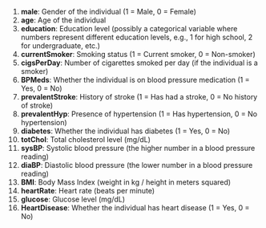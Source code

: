 1. **male**: Gender of the individual (1 = Male, 0 = Female)
2. **age**: Age of the individual
3. **education**: Education level (possibly a categorical variable where numbers represent different education levels, e.g., 1 for high school, 2 for undergraduate, etc.)
4. **currentSmoker**: Smoking status (1 = Current smoker, 0 = Non-smoker)
5. **cigsPerDay**: Number of cigarettes smoked per day (if the individual is a smoker)
6. **BPMeds**: Whether the individual is on blood pressure medication (1 = Yes, 0 = No)
7. **prevalentStroke**: History of stroke (1 = Has had a stroke, 0 = No history of stroke)
8. **prevalentHyp**: Presence of hypertension (1 = Has hypertension, 0 = No hypertension)
9. **diabetes**: Whether the individual has diabetes (1 = Yes, 0 = No)
10. **totChol**: Total cholesterol level (mg/dL)
11. **sysBP**: Systolic blood pressure (the higher number in a blood pressure reading)
12. **diaBP**: Diastolic blood pressure (the lower number in a blood pressure reading)
13. **BMI**: Body Mass Index (weight in kg / height in meters squared)
14. **heartRate**: Heart rate (beats per minute)
15. **glucose**: Glucose level (mg/dL)
16. **HeartDisease**: Whether the individual has heart disease (1 = Yes, 0 = No)